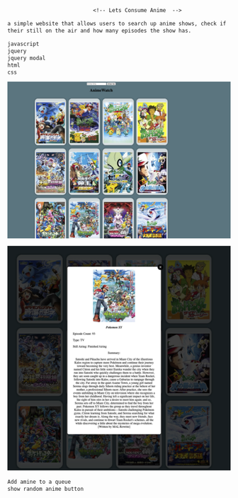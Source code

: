                                <!-- Lets Consume Anime  -->

<!-- description -->
    a simple website that allows users to search up anime shows, check if their still on the air and how many episodes the show has.

<!-- technologies used -->
    javascript
    jquery
    jquery modal
    html
    css

<!-- screen shots -->
![Alt text](Screen%20Shot%202022-11-30%20at%2010.12.14%20PM.png)

![Alt text](Screen%20Shot%202022-11-30%20at%2010.11.13%20PM.png)


<!-- Future Enhancements -->
    Add amine to a queue
    show random anime button
